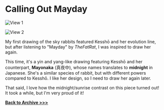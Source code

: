 # Calling Out Mayday

<img src="https://raw.githubusercontent.com/arrowarchive/The-Arrowarchive/master/docs/images/skyrabbits/yinyang1.png" alt="View 1"
     onContextMenu="return false;">

<img src="https://raw.githubusercontent.com/arrowarchive/The-Arrowarchive/master/docs/images/skyrabbits/yinyang2.png" alt="View 2"
     onContextMenu="return false;">

My first drawing of the sky rabbits featured Kesshō and her evolution line, but after listening to "Mayday" by *TheFatRat*, I was inspired to draw her again. 

This time, it's a yin and yang-like drawing featuring Kesshō and her counterpart, **Mayonaka** (真夜中), whose names translates to **midnight** in Japanese. She's a similar species of rabbit, but with different powers compared to Kesshō. I like her design, so I need to draw her again later. 

That said, I love how the midnight/sunrise contrast on this piece turned out! It took a while, but I'm very proud of it!

**[Back to Archive >>>](https://arrowarchive.github.io/The-Arrowarchive/gallery)**

